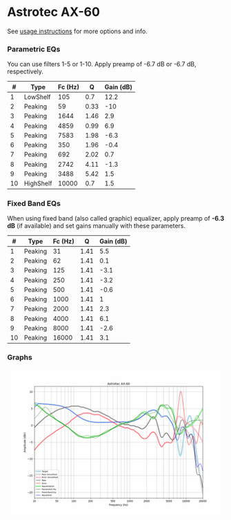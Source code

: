 # Astrotec AX-60
See [usage instructions](https://github.com/jaakkopasanen/AutoEq#usage) for more options and info.

### Parametric EQs
You can use filters 1-5 or 1-10. Apply preamp of -6.7 dB or -6.7 dB, respectively.

|   # | Type      |   Fc (Hz) |    Q |   Gain (dB) |
|-----|-----------|-----------|------|-------------|
|   1 | LowShelf  |       105 | 0.7  |        12.2 |
|   2 | Peaking   |        59 | 0.33 |       -10   |
|   3 | Peaking   |      1644 | 1.46 |         2.9 |
|   4 | Peaking   |      4859 | 0.99 |         6.9 |
|   5 | Peaking   |      7583 | 1.98 |        -6.3 |
|   6 | Peaking   |       350 | 1.96 |        -0.4 |
|   7 | Peaking   |       692 | 2.02 |         0.7 |
|   8 | Peaking   |      2742 | 4.11 |        -1.3 |
|   9 | Peaking   |      3488 | 5.42 |         1.5 |
|  10 | HighShelf |     10000 | 0.7  |         1.5 |

### Fixed Band EQs
When using fixed band (also called graphic) equalizer, apply preamp of **-6.3 dB** (if available) and set gains manually with these parameters.

|   # | Type    |   Fc (Hz) |    Q |   Gain (dB) |
|-----|---------|-----------|------|-------------|
|   1 | Peaking |        31 | 1.41 |         5.5 |
|   2 | Peaking |        62 | 1.41 |         0.1 |
|   3 | Peaking |       125 | 1.41 |        -3.1 |
|   4 | Peaking |       250 | 1.41 |        -3.2 |
|   5 | Peaking |       500 | 1.41 |        -0.6 |
|   6 | Peaking |      1000 | 1.41 |         1   |
|   7 | Peaking |      2000 | 1.41 |         2.3 |
|   8 | Peaking |      4000 | 1.41 |         6.1 |
|   9 | Peaking |      8000 | 1.41 |        -2.6 |
|  10 | Peaking |     16000 | 1.41 |         3.1 |

### Graphs
![](./Astrotec%20AX-60.png)

